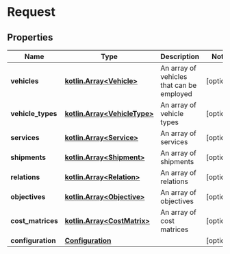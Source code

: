 
# Request

## Properties
Name | Type | Description | Notes
------------ | ------------- | ------------- | -------------
**vehicles** | [**kotlin.Array&lt;Vehicle&gt;**](Vehicle.md) | An array of vehicles that can be employed |  [optional]
**vehicle_types** | [**kotlin.Array&lt;VehicleType&gt;**](VehicleType.md) | An array of vehicle types |  [optional]
**services** | [**kotlin.Array&lt;Service&gt;**](Service.md) | An array of services |  [optional]
**shipments** | [**kotlin.Array&lt;Shipment&gt;**](Shipment.md) | An array of shipments |  [optional]
**relations** | [**kotlin.Array&lt;Relation&gt;**](Relation.md) | An array of relations |  [optional]
**objectives** | [**kotlin.Array&lt;Objective&gt;**](Objective.md) | An array of objectives |  [optional]
**cost_matrices** | [**kotlin.Array&lt;CostMatrix&gt;**](CostMatrix.md) | An array of cost matrices |  [optional]
**configuration** | [**Configuration**](Configuration.md) |  |  [optional]



